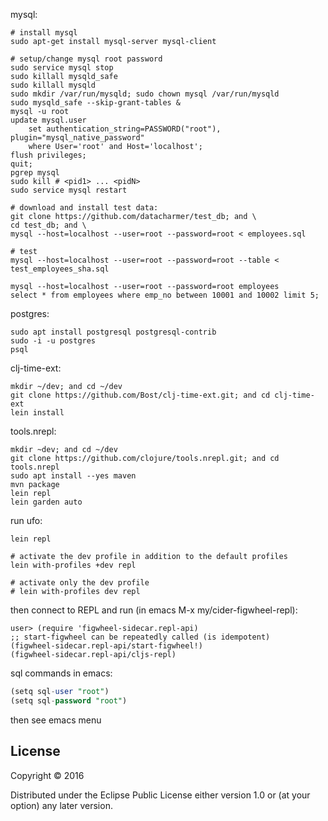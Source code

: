 mysql:
```
# install mysql
sudo apt-get install mysql-server mysql-client

# setup/change mysql root password
sudo service mysql stop
sudo killall mysqld_safe
sudo killall mysqld
sudo mkdir /var/run/mysqld; sudo chown mysql /var/run/mysqld
sudo mysqld_safe --skip-grant-tables &
mysql -u root
update mysql.user
    set authentication_string=PASSWORD("root"), plugin="mysql_native_password"
    where User='root' and Host='localhost';
flush privileges;
quit;
pgrep mysql
sudo kill # <pid1> ... <pidN>
sudo service mysql restart

# download and install test data:
git clone https://github.com/datacharmer/test_db; and \
cd test_db; and \
mysql --host=localhost --user=root --password=root < employees.sql

# test
mysql --host=localhost --user=root --password=root --table < test_employees_sha.sql

mysql --host=localhost --user=root --password=root employees
select * from employees where emp_no between 10001 and 10002 limit 5;
```

postgres:
```
sudo apt install postgresql postgresql-contrib
sudo -i -u postgres
psql
```

clj-time-ext:
```
mkdir ~/dev; and cd ~/dev
git clone https://github.com/Bost/clj-time-ext.git; and cd clj-time-ext
lein install
```

tools.nrepl:
```
mkdir ~dev; and cd ~/dev
git clone https://github.com/clojure/tools.nrepl.git; and cd tools.nrepl
sudo apt install --yes maven
mvn package
lein repl
lein garden auto
```

run ufo:
```
lein repl

# activate the dev profile in addition to the default profiles
lein with-profiles +dev repl

# activate only the dev profile
# lein with-profiles dev repl
```

then connect to REPL and run (in emacs M-x my/cider-figwheel-repl):
```
user> (require 'figwheel-sidecar.repl-api)
;; start-figwheel can be repeatedly called (is idempotent)
(figwheel-sidecar.repl-api/start-figwheel!)
(figwheel-sidecar.repl-api/cljs-repl)
```

sql commands in emacs:
```sql
(setq sql-user "root")
(setq sql-password "root")
```
then see emacs menu

## License

Copyright © 2016

Distributed under the Eclipse Public License either version 1.0 or (at
your option) any later version.
